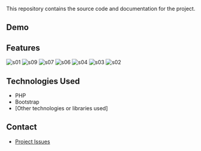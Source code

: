 

 This repository contains the source code and documentation for the project.

## Demo




## Features


![s01](https://github.com/Shohan999Ronol/Aquadrops/assets/106506181/86934f91-f939-434e-9858-7f426f85b9e0)
![s09](https://github.com/Shohan999Ronol/Aquadrops/assets/106506181/50880123-aa07-453f-90c7-33b497214cdc)
![s07](https://github.com/Shohan999Ronol/Aquadrops/assets/106506181/6200b637-a48d-4cf7-a5a5-71857544d14b)
![s06](https://github.com/Shohan999Ronol/Aquadrops/assets/106506181/4ecee9de-bd78-4069-b2b5-e1247c268f2f)
![s04](https://github.com/Shohan999Ronol/Aquadrops/assets/106506181/2e4f797a-f907-42b9-bbd5-45fa08b1af0f)
![s03](https://github.com/Shohan999Ronol/Aquadrops/assets/106506181/ef841263-6d3b-4ed1-ad39-32df3574292a)
![s02](https://github.com/Shohan999Ronol/Aquadrops/assets/106506181/3874295f-321b-44aa-84fa-1be599ce70ab)

## Technologies Used

- PHP
- Bootstrap
- [Other technologies or libraries used]







## Contact

- [Project Issues](https://github.com/Shohan999Ronol/Aquadrops/issues)

